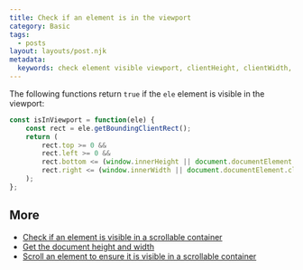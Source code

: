 ```yaml
---
title: Check if an element is in the viewport
category: Basic
tags:
  - posts
layout: layouts/post.njk
metadata:
  keywords: check element visible viewport, clientHeight, clientWidth, documentElement, getBoundingClientRect, innerHeight, innerWidth
---
```


The following functions return `true` if the `ele` element is visible in the viewport:

```js
const isInViewport = function(ele) {
    const rect = ele.getBoundingClientRect();
    return (
        rect.top >= 0 &&
        rect.left >= 0 &&
        rect.bottom <= (window.innerHeight || document.documentElement.clientHeight) &&
        rect.right <= (window.innerWidth || document.documentElement.clientWidth)
    );
};
```

## More

* [Check if an element is visible in a scrollable container](/check-if-an-element-is-visible-in-a-scrollable-container)
* [Get the document height and width](/get-the-document-height-and-width)
* [Scroll an element to ensure it is visible in a scrollable container](/scroll-an-element-to-ensure-it-is-visible-in-a-scrollable-container)